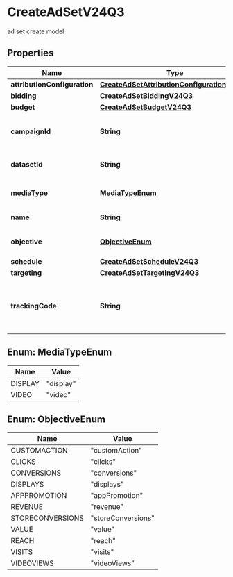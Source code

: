 

# CreateAdSetV24Q3

ad set create model

## Properties

| Name | Type | Description | Notes |
|------------ | ------------- | ------------- | -------------|
|**attributionConfiguration** | [**CreateAdSetAttributionConfigurationV24Q3**](CreateAdSetAttributionConfigurationV24Q3.md) |  |  [optional] |
|**bidding** | [**CreateAdSetBiddingV24Q3**](CreateAdSetBiddingV24Q3.md) |  |  |
|**budget** | [**CreateAdSetBudgetV24Q3**](CreateAdSetBudgetV24Q3.md) |  |  [optional] |
|**campaignId** | **String** | Campaign id this ad set belongs to |  |
|**datasetId** | **String** | Dataset id of this ad set |  |
|**mediaType** | [**MediaTypeEnum**](#MediaTypeEnum) | Media type for the ad set |  |
|**name** | **String** | Name of the ad set |  |
|**objective** | [**ObjectiveEnum**](#ObjectiveEnum) | Objective of the ad set |  |
|**schedule** | [**CreateAdSetScheduleV24Q3**](CreateAdSetScheduleV24Q3.md) |  |  |
|**targeting** | [**CreateAdSetTargetingV24Q3**](CreateAdSetTargetingV24Q3.md) |  |  |
|**trackingCode** | **String** | The click tracking code associated to this Ad Set. |  |



## Enum: MediaTypeEnum

| Name | Value |
|---- | -----|
| DISPLAY | &quot;display&quot; |
| VIDEO | &quot;video&quot; |



## Enum: ObjectiveEnum

| Name | Value |
|---- | -----|
| CUSTOMACTION | &quot;customAction&quot; |
| CLICKS | &quot;clicks&quot; |
| CONVERSIONS | &quot;conversions&quot; |
| DISPLAYS | &quot;displays&quot; |
| APPPROMOTION | &quot;appPromotion&quot; |
| REVENUE | &quot;revenue&quot; |
| STORECONVERSIONS | &quot;storeConversions&quot; |
| VALUE | &quot;value&quot; |
| REACH | &quot;reach&quot; |
| VISITS | &quot;visits&quot; |
| VIDEOVIEWS | &quot;videoViews&quot; |



